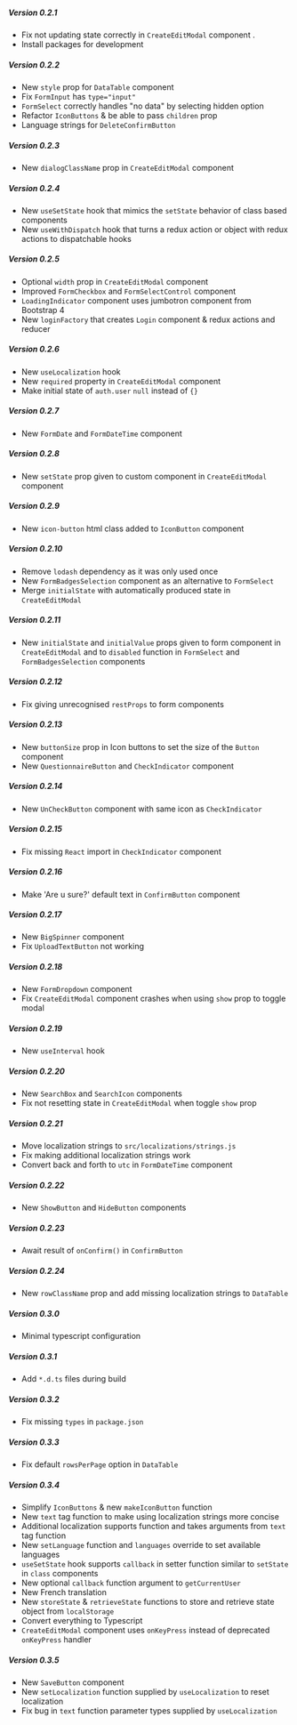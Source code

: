 ##### Version 0.2.1
- Fix not updating state correctly in `CreateEditModal` component .
- Install packages for development

##### Version 0.2.2
- New `style` prop for `DataTable` component
- Fix `FormInput` has `type="input"`
- `FormSelect` correctly handles "no data" by selecting hidden option
- Refactor `IconButtons` & be able to pass `children` prop
- Language strings for `DeleteConfirmButton`

##### Version 0.2.3
- New `dialogClassName` prop in `CreateEditModal` component

##### Version 0.2.4
- New `useSetState` hook that mimics the `setState` behavior of class based components
- New `useWithDispatch` hook that turns a redux action or object with redux actions to dispatchable hooks

##### Version 0.2.5
- Optional `width` prop in `CreateEditModal` component
- Improved `FormCheckbox` and `FormSelectControl` component
- `LoadingIndicator` component uses jumbotron component from Bootstrap 4
- New `loginFactory` that creates `Login` component & redux actions and reducer

##### Version 0.2.6
- New `useLocalization` hook
- New `required` property in `CreateEditModal` component
- Make initial state of `auth.user` `null` instead of `{}`

##### Version 0.2.7
- New `FormDate` and `FormDateTime` component
##### Version 0.2.8
- New `setState` prop given to custom component in `CreateEditModal` component

##### Version 0.2.9
- New `icon-button` html class added to `IconButton` component

##### Version 0.2.10
- Remove `lodash` dependency as it was only used once
- New `FormBadgesSelection` component as an alternative to `FormSelect`
- Merge `initialState` with automatically produced state in `CreateEditModal`

##### Version 0.2.11
- New `initialState` and `initialValue` props given to form component in `CreateEditModal` and to `disabled` function in `FormSelect` and `FormBadgesSelection` components

##### Version 0.2.12
- Fix giving unrecognised `restProps` to form components

##### Version 0.2.13
- New `buttonSize` prop in Icon buttons to set the size of the `Button` component
- New `QuestionnaireButton` and `CheckIndicator` component

##### Version 0.2.14
- New `UnCheckButton` component with same icon as `CheckIndicator`

##### Version 0.2.15
- Fix missing `React` import in `CheckIndicator` component

##### Version 0.2.16
- Make 'Are u sure?' default text in `ConfirmButton` component

##### Version 0.2.17
- New `BigSpinner` component
- Fix `UploadTextButton` not working

##### Version 0.2.18
- New `FormDropdown` component
- Fix `CreateEditModal` component crashes when using `show` prop to toggle modal

##### Version 0.2.19
- New `useInterval` hook

##### Version 0.2.20
- New `SearchBox` and `SearchIcon` components
- Fix not resetting state in `CreateEditModal` when toggle `show` prop

##### Version 0.2.21
- Move localization strings to `src/localizations/strings.js`
- Fix making additional localization strings work
- Convert back and forth to `utc` in `FormDateTime` component

##### Version 0.2.22
- New `ShowButton` and `HideButton` components

##### Version 0.2.23
- Await result of `onConfirm()` in `ConfirmButton`

##### Version 0.2.24
- New `rowClassName` prop and add missing localization strings to `DataTable`

##### Version 0.3.0
- Minimal typescript configuration

##### Version 0.3.1
- Add `*.d.ts` files during build

##### Version 0.3.2
- Fix missing `types` in `package.json`

##### Version 0.3.3
- Fix default `rowsPerPage` option in `DataTable`

##### Version 0.3.4
- Simplify `IconButtons` & new `makeIconButton` function
- New `text` tag function to make using localization strings more concise
- Additional localization supports function and takes arguments from `text` tag function
- New `setLanguage` function and `languages` override to set available languages
- `useSetState` hook supports `callback` in setter function similar to `setState` in `class` components
- New optional `callback` function argument to `getCurrentUser`
- New French translation
- New `storeState` & `retrieveState` functions to store and retrieve state object from `localStorage`
- Convert everything to Typescript
- `CreateEditModal` component uses `onKeyPress` instead of deprecated `onKeyPress` handler

##### Version 0.3.5
- New `SaveButton` component
- New `setLocalization` function supplied by `useLocalization` to reset localization
- Fix bug in `text` function parameter types supplied by `useLocalization`